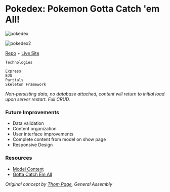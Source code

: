 # Pokedex: Pokemon Gotta Catch 'em All!

![pokedex](https://i.imgur.com/UMCzPLB.png)

![pokedex2](https://i.imgur.com/KE63fc0.png)

[Repo](https://github.com/cwithac/pokedex) + [Live Site](https://pokemon-catchemall.herokuapp.com/)

```
Technologies

Express
EJS
Partials
Skeleton Framework

```

_Non-persisting data, no database attached, content will return to initial load upon server restart. Full CRUD._

### Future Improvements

- Data validation
- Content organization
- User interface improvements
- Complete content from model on show page
- Responsive Design

### Resources

- [Model Content](https://pokemondb.net/pokedex)
- [Gotta Catch Em All](https://en.wikipedia.org/wiki/Gotta_Catch_%27Em_All)

_Original concept by [Thom Page](https://github.com/singular000), General Assembly_
